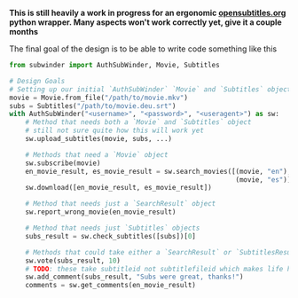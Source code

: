 **This is still heavily a work in progress for an ergonomic [opensubtitles.org](https://opensubtitles.org) python wrapper. Many aspects won't work correctly yet, give it a couple months**

The final goal of the design is to be able to write code something like this

```python
from subwinder import AuthSubWinder, Movie, Subtitles

# Design Goals
# Setting up our initial `AuthSubWinder` `Movie` and `Subtitles` objects
movie = Movie.from_file("/path/to/movie.mkv")
subs = Subtitles("/path/to/movie.deu.srt")
with AuthSubWinder("<username>", "<password>", "<useragent>") as sw:
    # Method that needs both a `Movie` and `Subtitles` object
    # still not sure quite how this will work yet
    sw.upload_subtitles(movie, subs, ...)

    # Methods that need a `Movie` object
    sw.subscribe(movie)
    en_movie_result, es_movie_result = sw.search_movies([(movie, "en"),
                                                         (movie, "es")])
    sw.download([en_movie_result, es_movie_result])

    # Method that needs just a `SearchResult` object
    sw.report_wrong_movie(en_movie_result)

    # Method that needs just `Subtitles` objects
    subs_result = sw.check_subtitles([subs])[0]

    # Methods that could take either a `SearchResult` or `SubtitlesResult`
    sw.vote(subs_result, 10)
    # TODO: these take subtitleid not subtitlefileid which makes life harder
    sw.add_comment(subs_result, "Subs were great, thanks!")
    comments = sw.get_comments(en_movie_result)
```
